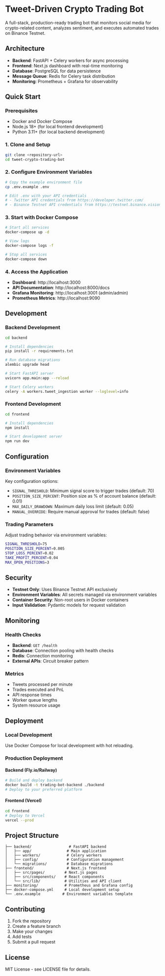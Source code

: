# Tweet-Driven Crypto Trading Bot

A full-stack, production-ready trading bot that monitors social media for crypto-related content, analyzes sentiment, and executes automated trades on Binance Testnet.

## Architecture

- **Backend**: FastAPI + Celery workers for async processing
- **Frontend**: Next.js dashboard with real-time monitoring
- **Database**: PostgreSQL for data persistence
- **Message Queue**: Redis for Celery task distribution
- **Monitoring**: Prometheus + Grafana for observability

## Quick Start

### Prerequisites

- Docker and Docker Compose
- Node.js 18+ (for local frontend development)
- Python 3.11+ (for local backend development)

### 1. Clone and Setup

```bash
git clone <repository-url>
cd tweet-crypto-trading-bot
```

### 2. Configure Environment Variables

```bash
# Copy the example environment file
cp .env.example .env

# Edit .env with your API credentials
# - Twitter API credentials from https://developer.twitter.com/
# - Binance Testnet API credentials from https://testnet.binance.vision/
```

### 3. Start with Docker Compose

```bash
# Start all services
docker-compose up -d

# View logs
docker-compose logs -f

# Stop all services
docker-compose down
```

### 4. Access the Application

- **Dashboard**: http://localhost:3000
- **API Documentation**: http://localhost:8000/docs
- **Grafana Monitoring**: http://localhost:3001 (admin/admin)
- **Prometheus Metrics**: http://localhost:9090

## Development

### Backend Development

```bash
cd backend

# Install dependencies
pip install -r requirements.txt

# Run database migrations
alembic upgrade head

# Start FastAPI server
uvicorn app.main:app --reload

# Start Celery workers
celery -A workers.tweet_ingestion worker --loglevel=info
```

### Frontend Development

```bash
cd frontend

# Install dependencies
npm install

# Start development server
npm run dev
```

## Configuration

### Environment Variables

Key configuration options:

- `SIGNAL_THRESHOLD`: Minimum signal score to trigger trades (default: 70)
- `POSITION_SIZE_PERCENT`: Position size as % of account balance (default: 0.01)
- `MAX_DAILY_DRAWDOWN`: Maximum daily loss limit (default: 0.05)
- `MANUAL_OVERRIDE`: Require manual approval for trades (default: false)

### Trading Parameters

Adjust trading behavior via environment variables:

```bash
SIGNAL_THRESHOLD=75
POSITION_SIZE_PERCENT=0.005
STOP_LOSS_PERCENT=0.02
TAKE_PROFIT_PERCENT=0.04
MAX_OPEN_POSITIONS=3
```

## Security

- **Testnet Only**: Uses Binance Testnet API exclusively
- **Environment Variables**: All secrets managed via environment variables
- **Container Security**: Non-root users in Docker containers
- **Input Validation**: Pydantic models for request validation

## Monitoring

### Health Checks

- **Backend**: `GET /health`
- **Database**: Connection pooling with health checks
- **Redis**: Connection monitoring
- **External APIs**: Circuit breaker pattern

### Metrics

- Tweets processed per minute
- Trades executed and PnL
- API response times
- Worker queue lengths
- System resource usage

## Deployment

### Local Development

Use Docker Compose for local development with hot reloading.

### Production Deployment

#### Backend (Fly.io/Railway)

```bash
# Build and deploy backend
docker build -t trading-bot-backend ./backend
# Deploy to your preferred platform
```

#### Frontend (Vercel)

```bash
cd frontend
# Deploy to Vercel
vercel --prod
```

## Project Structure

```
├── backend/                 # FastAPI backend
│   ├── app/                # Main application
│   ├── workers/            # Celery workers
│   ├── config/             # Configuration management
│   └── migrations/         # Database migrations
├── frontend/               # Next.js frontend
│   ├── src/pages/         # Next.js pages
│   ├── src/components/    # React components
│   └── src/lib/           # Utilities and API client
├── monitoring/            # Prometheus and Grafana config
├── docker-compose.yml     # Local development setup
└── .env.example          # Environment variables template
```

## Contributing

1. Fork the repository
2. Create a feature branch
3. Make your changes
4. Add tests
5. Submit a pull request

## License

MIT License - see LICENSE file for details.